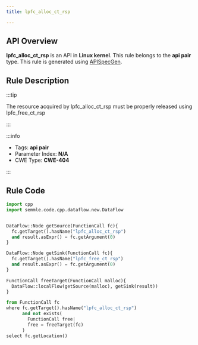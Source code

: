 ```yaml
---
title: lpfc_alloc_ct_rsp

---
```



## API Overview
**lpfc_alloc_ct_rsp** is an API in **Linux kernel**. This rule belongs to the **api pair** type. This rule is generated using [APISpecGen](../../tools/APISpecGen).
## Rule Description

:::tip

The resource acquired by lpfc_alloc_ct_rsp must be properly released using lpfc_free_ct_rsp

:::

:::info

- Tags: **api pair**
- Parameter Index: **N/A**
- CWE Type: **CWE-404**

:::

## Rule Code
```python
import cpp
import semmle.code.cpp.dataflow.new.DataFlow


DataFlow::Node getSource(FunctionCall fc){
  fc.getTarget().hasName("lpfc_alloc_ct_rsp")
  and result.asExpr() = fc.getArgument(0)
}

DataFlow::Node getSink(FunctionCall fc){
  fc.getTarget().hasName("lpfc_free_ct_rsp")
  and result.asExpr() = fc.getArgument(0)
}

FunctionCall freeTarget(FunctionCall malloc){
  DataFlow::localFlow(getSource(malloc), getSink(result))
}

from FunctionCall fc
where fc.getTarget().hasName("lpfc_alloc_ct_rsp")
      and not exists(
        FunctionCall free| 
        free = freeTarget(fc)
      )
select fc.getLocation()

    
```